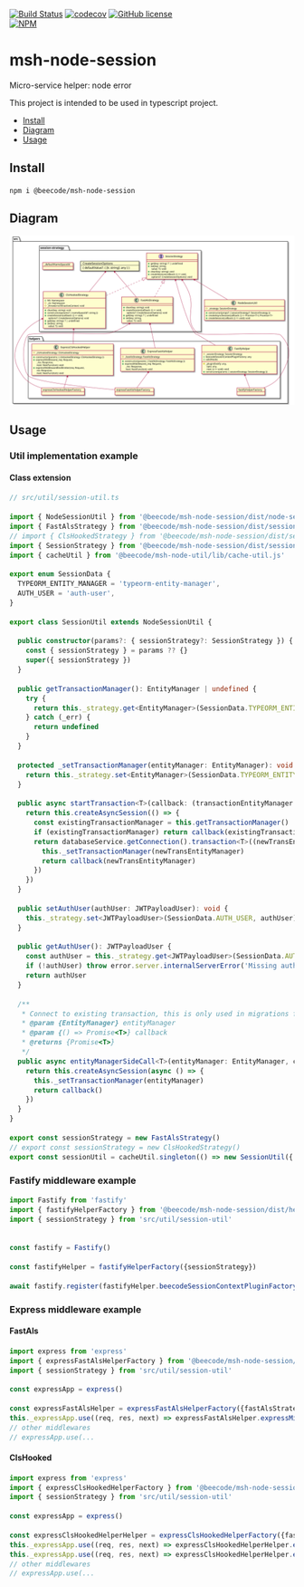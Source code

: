 [![Build Status](https://beecode.semaphoreci.com/badges/msh-node-session/branches/main.svg?style=shields)](https://beecode.semaphoreci.com/projects/msh-node-session)
[![codecov](https://codecov.io/gh/beecode-rs/msh-node-session/branch/main/graph/badge.svg?token=fHc0YaxEiB)](https://codecov.io/gh/beecode-rs/msh-node-session)
[![GitHub license](https://img.shields.io/github/license/beecode-rs/msh-node-session)](https://github.com/beecode-rs/msh-node-session/blob/main/LICENSE)  
[![NPM](https://nodei.co/npm/@beecode/msh-node-session.png)](https://nodei.co/npm/@beecode/msh-node-session)

# msh-node-session

Micro-service helper: node error

This project is intended to be used in typescript project.

<!-- toc -->

- [Install](#install)
- [Diagram](#diagram)
- [Usage](#usage)

<!-- tocstop -->

## Install

`npm i @beecode/msh-node-session`

## Diagram

![vision-diagram](resource/doc/vision/vision.svg)

## Usage

### Util implementation example

#### Class extension

```typescript
// src/util/session-util.ts

import { NodeSessionUtil } from '@beecode/msh-node-session/dist/node-session-util'
import { FastAlsStrategy } from '@beecode/msh-node-session/dist/session-strategy/fast-als-strategy'
// import { ClsHookedStrategy } from '@beecode/msh-node-session/dist/session-strategy/cls-hooked-strategy'
import { SessionStrategy } from '@beecode/msh-node-session/dist/session-strategy/session-strategy'
import { cacheUtil } from '@beecode/msh-node-util/lib/cache-util.js'

export enum SessionData {
  TYPEORM_ENTITY_MANAGER = 'typeorm-entity-manager',
  AUTH_USER = 'auth-user',
}

export class SessionUtil extends NodeSessionUtil {

  public constructor(params?: { sessionStrategy?: SessionStrategy }) {
    const { sessionStrategy } = params ?? {}
    super({ sessionStrategy })
  }

  public getTransactionManager(): EntityManager | undefined {
    try {
      return this._strategy.get<EntityManager>(SessionData.TYPEORM_ENTITY_MANAGER)
    } catch (_err) {
      return undefined
    }
  }

  protected _setTransactionManager(entityManager: EntityManager): void {
    return this._strategy.set<EntityManager>(SessionData.TYPEORM_ENTITY_MANAGER, entityManager)
  }
  
  public async startTransaction<T>(callback: (transactionEntityManager: EntityManager) => Promise<T>): Promise<T> {
    return this.createAsyncSession(() => {
      const existingTransactionManager = this.getTransactionManager()
      if (existingTransactionManager) return callback(existingTransactionManager)
      return databaseService.getConnection().transaction<T>((newTransEntityManager: EntityManager) => {
        this._setTransactionManager(newTransEntityManager)
        return callback(newTransEntityManager)
      })
    })
  }

  public setAuthUser(authUser: JWTPayloadUser): void {
    this._strategy.set<JWTPayloadUser>(SessionData.AUTH_USER, authUser)
  }

  public getAuthUser(): JWTPayloadUser {
    const authUser = this._strategy.get<JWTPayloadUser>(SessionData.AUTH_USER)
    if (!authUser) throw error.server.internalServerError('Missing auth user from session')
    return authUser
  }

  /**
   * Connect to existing transaction, this is only used in migrations files
   * @param {EntityManager} entityManager
   * @param {() => Promise<T>} callback
   * @returns {Promise<T>}
   */
  public async entityManagerSideCall<T>(entityManager: EntityManager, callback: () => Promise<T>): Promise<T> {
    return this.createAsyncSession(async () => {
      this._setTransactionManager(entityManager)
      return callback()
    })
  }
}

export const sessionStrategy = new FastAlsStrategy()
// export const sessionStrategy = new ClsHookedStrategy()
export const sessionUtil = cacheUtil.singleton(() => new SessionUtil({ sessionStrategy }))

```

### Fastify middleware example

```typescript
import Fastify from 'fastify'
import { fastifyHelperFactory } from '@beecode/msh-node-session/dist/helpers/fastify-helper'
import { sessionStrategy } from 'src/util/session-util'


const fastify = Fastify()

const fastifyHelper = fastifyHelperFactory({sessionStrategy})

await fastify.register(fastifyHelper.beecodeSessionContextPluginFactory())

```

### Express middleware example

#### FastAls

```typescript
import express from 'express'
import { expressFastAlsHelperFactory } from '@beecode/msh-node-session/dist/helpers/express-fast-als-helper'
import { sessionStrategy } from 'src/util/session-util'

const expressApp = express()

const expressFastAlsHelper = expressFastAlsHelperFactory({fastAlsStrategy:sessionStrategy})
this._expressApp.use((req, res, next) => expressFastAlsHelper.expressMiddleware(req, res, next))
// other middlewares
// expressApp.use(... 
```

#### ClsHooked

```typescript
import express from 'express'
import { expressClsHookedHelperFactory } from '@beecode/msh-node-session/dist/helpers/express-cls-hooked-helper'
import { sessionStrategy } from 'src/util/session-util'

const expressApp = express()

const expressClsHookedHelperHelper = expressClsHookedHelperFactory({fastAlsStrategy:sessionStrategy})
this._expressApp.use((req, res, next) => expressClsHookedHelperHelper.expressMiddleware(req, res, next))
this._expressApp.use((req, res, next) => expressClsHookedHelperHelper.expressMiddlewareBindEmitter(req, res, next))
// other middlewares
// expressApp.use(... 
```

